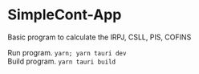 # SimpleCont-App
Basic program to calculate the IRPJ, CSLL, PIS, COFINS

Run program.
<code>yarn; yarn tauri dev</code></br>
Build program.
<code>yarn tauri build</code></br>

